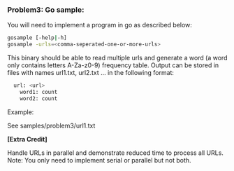 ### Problem3: Go sample:

You will need to implement a program in go as described below:

```bash
gosample [-help|-h]
gosample -urls=<comma-seperated-one-or-more-urls>
```

This binary should be able to read multiple urls and generate a word (a word only contains letters A-Za-z0-9) frequency table. Output can be stored in files with names url1.txt, url2.txt … in the following format:
```bash
  url: <url>
    word1: count
    word2: count
```

Example:

See samples/problem3/url1.txt

**[Extra Credit]**

Handle URLs in parallel and demonstrate reduced time to process all URLs. Note: You only need to implement serial or parallel but not both.
